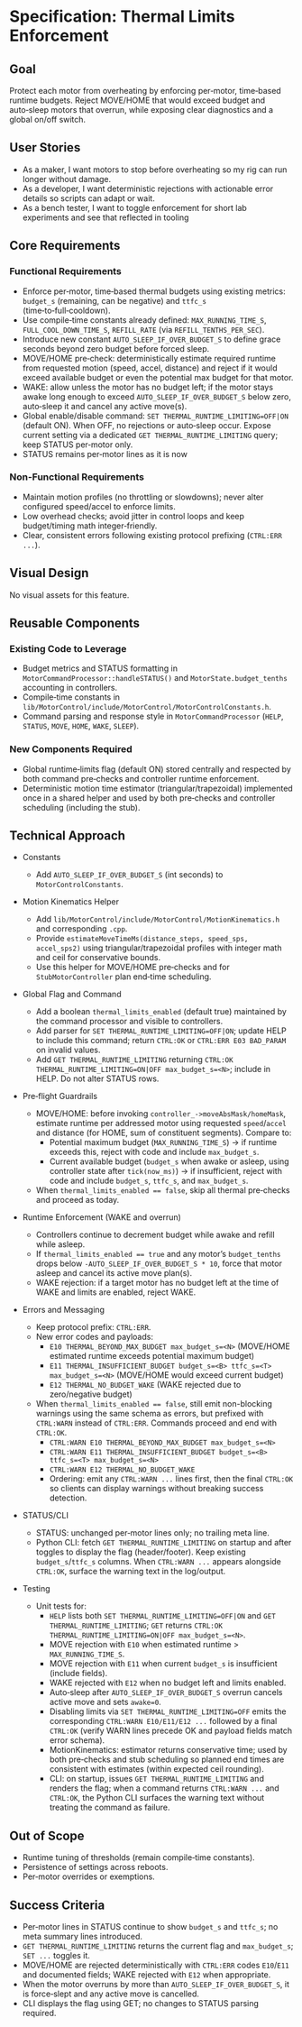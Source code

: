 # Specification: Thermal Limits Enforcement

## Goal

Protect each motor from overheating by enforcing per‑motor, time‑based runtime budgets. Reject MOVE/HOME that would exceed budget and auto‑sleep motors that overrun, while exposing clear diagnostics and a global on/off switch.

## User Stories

- As a maker, I want motors to stop before overheating so my rig can run longer without damage.
- As a developer, I want deterministic rejections with actionable error details so scripts can adapt or wait.
- As a bench tester, I want to toggle enforcement for short lab experiments and see that reflected in tooling

## Core Requirements

### Functional Requirements

- Enforce per‑motor, time‑based thermal budgets using existing metrics: `budget_s` (remaining, can be negative) and `ttfc_s` (time‑to‑full‑cooldown).
- Use compile‑time constants already defined: `MAX_RUNNING_TIME_S`, `FULL_COOL_DOWN_TIME_S`, `REFILL_RATE` (via `REFILL_TENTHS_PER_SEC`).
- Introduce new constant `AUTO_SLEEP_IF_OVER_BUDGET_S` to define grace seconds beyond zero budget before forced sleep.
- MOVE/HOME pre‑check: deterministically estimate required runtime from requested motion (speed, accel, distance) and reject if it would exceed available budget or even the potential max budget for that motor.
- WAKE: allow unless the motor has no budget left; if the motor stays awake long enough to exceed `AUTO_SLEEP_IF_OVER_BUDGET_S` below zero, auto‑sleep it and cancel any active move(s).
- Global enable/disable command: `SET THERMAL_RUNTIME_LIMITING=OFF|ON` (default ON). When OFF, no rejections or auto‑sleep occur. Expose current setting via a dedicated `GET THERMAL_RUNTIME_LIMITING` query; keep STATUS per‑motor only.
- STATUS remains per‑motor lines as it is now

### Non-Functional Requirements

- Maintain motion profiles (no throttling or slowdowns); never alter configured speed/accel to enforce limits.
- Low overhead checks; avoid jitter in control loops and keep budget/timing math integer‑friendly.
- Clear, consistent errors following existing protocol prefixing (`CTRL:ERR ...`).

## Visual Design

No visual assets for this feature.

## Reusable Components

### Existing Code to Leverage

- Budget metrics and STATUS formatting in `MotorCommandProcessor::handleSTATUS()` and `MotorState.budget_tenths` accounting in controllers.
- Compile‑time constants in `lib/MotorControl/include/MotorControl/MotorControlConstants.h`.
- Command parsing and response style in `MotorCommandProcessor` (`HELP`, `STATUS`, `MOVE`, `HOME`, `WAKE`, `SLEEP`).

### New Components Required

- Global runtime‑limits flag (default ON) stored centrally and respected by both command pre‑checks and controller runtime enforcement.
- Deterministic motion time estimator (triangular/trapezoidal) implemented once in a shared helper and used by both pre‑checks and controller scheduling (including the stub).

## Technical Approach

- Constants
  - Add `AUTO_SLEEP_IF_OVER_BUDGET_S` (int seconds) to `MotorControlConstants`.

- Motion Kinematics Helper
  - Add `lib/MotorControl/include/MotorControl/MotionKinematics.h` and corresponding `.cpp`.
  - Provide `estimateMoveTimeMs(distance_steps, speed_sps, accel_sps2)` using triangular/trapezoidal profiles with integer math and ceil for conservative bounds.
  - Use this helper for MOVE/HOME pre‑checks and for `StubMotorController` plan end‑time scheduling.

- Global Flag and Command
  - Add a boolean `thermal_limits_enabled` (default true) maintained by the command processor and visible to controllers.
  - Add parser for `SET THERMAL_RUNTIME_LIMITING=OFF|ON`; update HELP to include this command; return `CTRL:OK` or `CTRL:ERR E03 BAD_PARAM` on invalid values.
  - Add `GET THERMAL_RUNTIME_LIMITING` returning `CTRL:OK THERMAL_RUNTIME_LIMITING=ON|OFF max_budget_s=<N>`; include in HELP. Do not alter STATUS rows.

- Pre‑flight Guardrails
  - MOVE/HOME: before invoking `controller_->moveAbsMask/homeMask`, estimate runtime per addressed motor using requested `speed`/`accel` and distance (for HOME, sum of constituent segments). Compare to:
    - Potential maximum budget (`MAX_RUNNING_TIME_S`) → if runtime exceeds this, reject with code and include `max_budget_s`.
    - Current available budget (`budget_s` when awake or asleep, using controller state after `tick(now_ms)`) → if insufficient, reject with code and include `budget_s`, `ttfc_s`, and `max_budget_s`.
  - When `thermal_limits_enabled == false`, skip all thermal pre‑checks and proceed as today.

- Runtime Enforcement (WAKE and overrun)
  - Controllers continue to decrement budget while awake and refill while asleep.
  - If `thermal_limits_enabled == true` and any motor’s `budget_tenths` drops below `-AUTO_SLEEP_IF_OVER_BUDGET_S * 10`, force that motor asleep and cancel its active move plan(s).
  - WAKE rejection: if a target motor has no budget left at the time of WAKE and limits are enabled, reject WAKE.

- Errors and Messaging
  - Keep protocol prefix: `CTRL:ERR`.
  - New error codes and payloads:
    - `E10 THERMAL_BEYOND_MAX_BUDGET max_budget_s=<N>` (MOVE/HOME estimated runtime exceeds potential maximum budget)
    - `E11 THERMAL_INSUFFICIENT_BUDGET budget_s=<B> ttfc_s=<T> max_budget_s=<N>` (MOVE/HOME would exceed current budget)
    - `E12 THERMAL_NO_BUDGET_WAKE` (WAKE rejected due to zero/negative budget)
  - When `thermal_limits_enabled == false`, still emit non-blocking warnings using the same schema as errors, but prefixed with `CTRL:WARN` instead of `CTRL:ERR`. Commands proceed and end with `CTRL:OK`.
    - `CTRL:WARN E10 THERMAL_BEYOND_MAX_BUDGET max_budget_s=<N>`
    - `CTRL:WARN E11 THERMAL_INSUFFICIENT_BUDGET budget_s=<B> ttfc_s=<T> max_budget_s=<N>`
    - `CTRL:WARN E12 THERMAL_NO_BUDGET_WAKE`
    - Ordering: emit any `CTRL:WARN ...` lines first, then the final `CTRL:OK` so clients can display warnings without breaking success detection.

- STATUS/CLI
  - STATUS: unchanged per‑motor lines only; no trailing meta line.
  - Python CLI: fetch `GET THERMAL_RUNTIME_LIMITING` on startup and after toggles to display the flag (header/footer). Keep existing `budget_s`/`ttfc_s` columns. When `CTRL:WARN ...` appears alongside `CTRL:OK`, surface the warning text in the log/output.

- Testing
  - Unit tests for:
    - `HELP` lists both `SET THERMAL_RUNTIME_LIMITING=OFF|ON` and `GET THERMAL_RUNTIME_LIMITING`; `GET` returns `CTRL:OK THERMAL_RUNTIME_LIMITING=ON|OFF max_budget_s=<N>`.
    - MOVE rejection with `E10` when estimated runtime > `MAX_RUNNING_TIME_S`.
    - MOVE rejection with `E11` when current `budget_s` is insufficient (include fields).
    - WAKE rejected with `E12` when no budget left and limits enabled.
    - Auto‑sleep after `AUTO_SLEEP_IF_OVER_BUDGET_S` overrun cancels active move and sets `awake=0`.
    - Disabling limits via `SET THERMAL_RUNTIME_LIMITING=OFF` emits the corresponding `CTRL:WARN E10/E11/E12 ...` followed by a final `CTRL:OK` (verify WARN lines precede OK and payload fields match error schema).
    - MotionKinematics: estimator returns conservative time; used by both pre‑checks and stub scheduling so planned end times are consistent with estimates (within expected ceil rounding).
    - CLI: on startup, issues `GET THERMAL_RUNTIME_LIMITING` and renders the flag; when a command returns `CTRL:WARN ...` and `CTRL:OK`, the Python CLI surfaces the warning text without treating the command as failure.

## Out of Scope

- Runtime tuning of thresholds (remain compile‑time constants).
- Persistence of settings across reboots.
- Per‑motor overrides or exemptions.

## Success Criteria

- Per‑motor lines in STATUS continue to show `budget_s` and `ttfc_s`; no meta summary lines introduced.
- `GET THERMAL_RUNTIME_LIMITING` returns the current flag and `max_budget_s`; `SET ...` toggles it.
- MOVE/HOME are rejected deterministically with `CTRL:ERR` codes `E10`/`E11` and documented fields; WAKE rejected with `E12` when appropriate.
- When the motor overruns by more than `AUTO_SLEEP_IF_OVER_BUDGET_S`, it is force‑slept and any active move is cancelled.
- CLI displays the flag using GET; no changes to STATUS parsing required.
